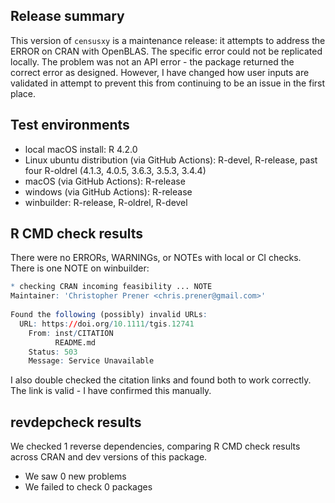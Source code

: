 ## Release summary
This version of `censusxy` is a maintenance release: it attempts to address the ERROR on CRAN with OpenBLAS. The specific error could not be replicated locally. The problem was not an API error - the package returned the correct error as designed. However, I have changed how user inputs are validated in attempt to prevent this from continuing to be an issue in the first place.

## Test environments
* local macOS install: R 4.2.0
* Linux ubuntu distribution (via GitHub Actions): R-devel, R-release, past four R-oldrel (4.1.3, 4.0.5, 3.6.3, 3.5.3, 3.4.4)
* macOS (via GitHub Actions): R-release
* windows (via GitHub Actions): R-release
* winbuilder: R-release, R-oldrel, R-devel

## R CMD check results
There were no ERRORs, WARNINGs, or NOTEs with local or CI checks. There is one NOTE on winbuilder:

```r
* checking CRAN incoming feasibility ... NOTE
Maintainer: 'Christopher Prener <chris.prener@gmail.com>'
  
Found the following (possibly) invalid URLs:
  URL: https://doi.org/10.1111/tgis.12741
    From: inst/CITATION
          README.md
    Status: 503
    Message: Service Unavailable
```

I also double checked the citation links and found both to work correctly. The link is valid - I have confirmed this manually. 

## revdepcheck results

We checked 1 reverse dependencies, comparing R CMD check results across CRAN and dev versions of this package.

 * We saw 0 new problems
 * We failed to check 0 packages
